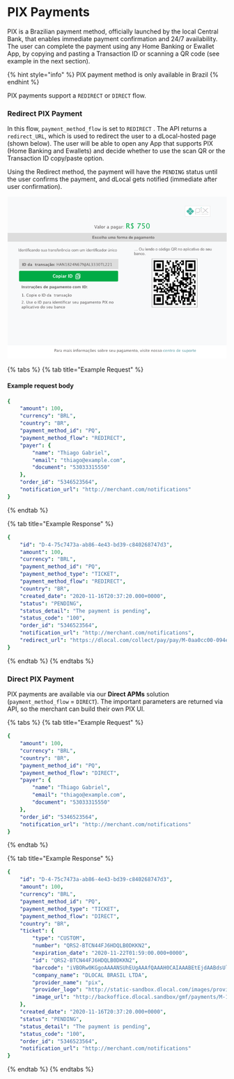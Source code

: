# PIX Payments

PIX is a Brazilian payment method, officially launched by the local Central Bank, that enables immediate payment confirmation and 24/7 availability. The user can complete the payment using any Home Banking or Ewallet App, by copying and pasting a Transaction ID or scanning a QR code \(see example in the next section\).

{% hint style="info" %}
PIX payment method is only available in Brazil
{% endhint %}

PIX payments support a `REDIRECT` or `DIRECT` flow.

### Redirect PIX Payment

In this flow, `payment_method_flow` is set to `REDIRECT` . The API returns a `redirect_URL`, which is used to redirect the user to a dLocal-hosted page \(shown below\). The user will be able to open any App that supports PIX \(Home Banking and Ewallets\) and decide whether to use the scan QR or the Transaction ID copy/paste option.

Using the Redirect method, the payment will have the `PENDING` status until the user confirms the payment, and dLocal gets notified \(immediate after user confirmation\).

![PIX redirect display example](../../../.gitbook/assets/pixredirect.png)

{% tabs %}
{% tab title="Example Request" %}
#### Example request body

```yaml
{
    "amount": 100,
    "currency": "BRL",
    "country": "BR",
    "payment_method_id": "PQ",
    "payment_method_flow": "REDIRECT",
    "payer": {
        "name": "Thiago Gabriel",
        "email": "thiago@example.com",
        "document": "53033315550"
    },
    "order_id": "5346523564",
    "notification_url": "http://merchant.com/notifications"
}
```
{% endtab %}

{% tab title="Example Response" %}


```yaml
{
    "id": "D-4-75c7473a-ab86-4e43-bd39-c840268747d3",
    "amount": 100,
    "currency": "BRL",
    "payment_method_id": "PQ",
    "payment_method_type": "TICKET",
    "payment_method_flow": "REDIRECT",
    "country": "BR",
    "created_date": "2020-11-16T20:37:20.000+0000",
    "status": "PENDING",
    "status_detail": "The payment is pending",
    "status_code": "100",
    "order_id": "5346523564",
    "notification_url": "http://merchant.com/notifications",
    "redirect_url": "https://dlocal.com/collect/pay/pay/M-0aa0cc00-094e-11e9-9f92-dbdad3ad0963?xtid=CATH-ST-1545856640-602791137"
}
```
{% endtab %}
{% endtabs %}

### Direct PIX Payment

PIX payments are available via our **Direct APMs** solution \(`payment_method_flow` = `DIRECT`\). The important parameters are returned via API, so the merchant can build their own PIX UI.

{% tabs %}
{% tab title="Example Request" %}
```yaml
{
    "amount": 100,
    "currency": "BRL",
    "country": "BR",
    "payment_method_id": "PQ",
    "payment_method_flow": "DIRECT",
    "payer": {
        "name": "Thiago Gabriel",
        "email": "thiago@example.com",
        "document": "53033315550"
    },
    "order_id": "5346523564",
    "notification_url": "http://merchant.com/notifications"
}
```
{% endtab %}

{% tab title="Example Response" %}


```yaml
{
    "id": "D-4-75c7473a-ab86-4e43-bd39-c840268747d3",
    "amount": 100,
    "currency": "BRL",
    "payment_method_id": "PQ",
    "payment_method_type": "TICKET",
    "payment_method_flow": "DIRECT",
    "country": "BR",
    "ticket": {
        "type": "CUSTOM",
        "number": "QRS2-BTCN44FJ6HDQLB0DKKN2",
        "expiration_date": "2020-11-22T01:59:00.000+0000",
        "id": "QRS2-BTCN44FJ6HDQLB0DKKN2",
        "barcode": "iVBORw0KGgoAAAANSUhEUgAAAfQAAAH0CAIAAABEtEjdAABdsUlEQVR4XuzUwYolSbZs2/P/P/s",
        "company_name": "DLOCAL BRASIL LTDA",
        "provider_name": "pix",
        "provider_logo": "http://static-sandbox.dlocal.com/images/providers/pix.png",
        "image_url": "http://backoffice.dlocal.sandbox/gmf/payments/M-146aa2f0-094f-11e9-9f92-dbdad3ad0963"
    },
    "created_date": "2020-11-16T20:37:20.000+0000",
    "status": "PENDING",
    "status_detail": "The payment is pending",
    "status_code": "100",
    "order_id": "5346523564",
    "notification_url": "http://merchant.com/notifications"
}
```
{% endtab %}
{% endtabs %}

